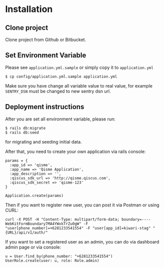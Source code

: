 # Installation

## Clone project

Clone project from Github or Bitbucket.

## Set Environment Variable

Please see `application.yml.sample` or simply copy it to `application.yml`

```
$ cp config/application.yml.sample application.yml
```

Make sure you have change all variable value to real value, for example `SENTRY_DSN` must be changed to new sentry dsn url.

## Deployment instructions

After you are set all environment variable, please run:

```
$ rails db:migrate
$ rails db:seed
```

for migrating and seeding initial data.

After that, you need to create your own application via rails console:

```
params = {
  :app_id => 'qisme',
  :app_name => 'Qisme Application',
  :app_description => '',
  :qiscus_sdk_url => 'http://qisme.qiscus.com',
  :qiscus_sdk_secret => 'qisme-123'
}

Application.create(params)
```

Then if you want to register new user, you can post it via Postman or using CURL:

```
curl -X POST -H "Content-Type: multipart/form-data; boundary=----WebKitFormBoundary7MA4YWxkTrZu0gW" -F "user[phone_number]=+6281233541554" -F "user[app_id]=kiwari-stag" "{URL}/api/v1/auth/"
```

If you want to set a registered user as an admin, you can do via dashboard admin page or via console:

```
u = User.find_by(phone_number: "+6281233541554")
UserRole.create(user: u, role: Role.admin)
```

